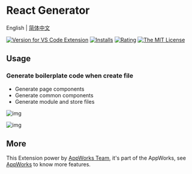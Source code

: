 # React Generator

English | [简体中文](https://github.com/appworks-lab/appworks/blob/master/extensions/react-generator/README.zh-CN.md)

[![Version for VS Code Extension](https://vsmarketplacebadge.apphb.com/version-short/iceworks-team.iceworks-generator.svg?logo=visual-studio-code)](https://marketplace.visualstudio.com/items?itemName=iceworks-team.iceworks-generator)
[![Installs](https://vsmarketplacebadge.apphb.com/installs-short/iceworks-team.iceworks-generator.svg)](https://marketplace.visualstudio.com/items?itemName=iceworks-team.iceworks-generator)
[![Rating](https://vsmarketplacebadge.apphb.com/rating-short/iceworks-team.iceworks-generator.svg)](https://marketplace.visualstudio.com/items?itemName=iceworks-team.iceworks-generator)
[![The MIT License](https://img.shields.io/badge/license-MIT-blue.svg)](http://opensource.org/licenses/MIT)

## Usage

### Generate boilerplate code when create file

* Generate page components
* Generate common components
* Generate module and store files

![img](https://img.alicdn.com/imgextra/i3/O1CN01qwQZYb1nE9bQT6qZb_!!6000000005057-1-tps-960-677.gif)

![img](https://img.alicdn.com/imgextra/i4/O1CN01lIMHws1NlQMXVjtWs_!!6000000001610-1-tps-960-677.gif)

## More

This Extension power by [AppWorks Team](https://marketplace.visualstudio.com/publishers/iceworks-team), it's part of the AppWorks, see [AppWorks](https://marketplace.visualstudio.com/items?itemName=iceworks-team.iceworks) to know more features.

